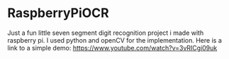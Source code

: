 # RaspberryPiOCR
Just a fun little seven segment digit recognition project i made with raspberry pi.
I used python and openCV for the implementation.
Here is a link to a simple demo: https://www.youtube.com/watch?v=3vRICgi09uk

